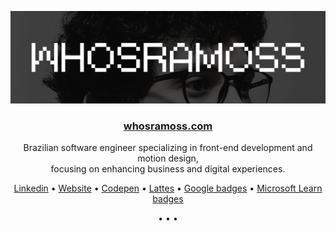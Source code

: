 <p align="center">
    <a href="https://whosramoss.com/" target="_blank"><img src="photo.png" /></a>
</p>
<h3 align='center'>
  <strong>
    <a href="https://whosramoss.com/" target="_blank">whosramoss.com</a>
  </strong>
</h3>
<p align="center">
    Brazilian software engineer specializing in front-end development and motion design,<br/>focusing on enhancing business and digital experiences.
</p> 
<p align="center">
  <a href="https://www.linkedin.com/in/whosramoss">Linkedin</a> •
  <a href="https://whosramoss.com">Website</a> •
  <a href="https://codepen.io/whosramoss">Codepen</a> •
  <a href="https://wwws.cnpq.br/cvlattesweb/PKG_MENU.menu?f_cod=00F16AE43D3D3DA3E2FC8D5A9185707B">Lattes</a> •
  <a href="https://g.dev/whosramoss">Google badges</a> •
  <a href="https://learn.microsoft.com/en-us/users/whosramoss">Microsoft Learn badges</a>
</p>
<p align="center">
  • • •
</p>
